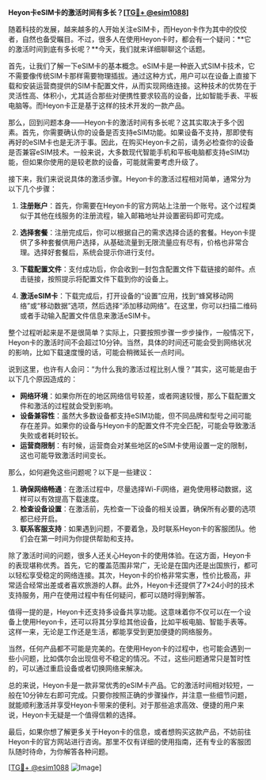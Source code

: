 **Heyon卡eSIM卡的激活时间有多长？[[TG💪+ @esim1088](https://t.me/s/esim1088)]**

随着科技的发展，越来越多的人开始关注eSIM卡，而Heyon卡作为其中的佼佼者，自然也备受瞩目。不过，很多人在使用Heyon卡时，都会有一个疑问：**它的激活时间到底有多长呢？**今天，我们就来详细聊聊这个话题。

首先，让我们了解一下eSIM卡的基本概念。eSIM卡是一种嵌入式SIM卡技术，它不需要像传统SIM卡那样需要物理插拔。通过这种方式，用户可以在设备上直接下载和安装运营商提供的SIM卡配置文件，从而实现网络连接。这种技术的优势在于灵活性高、体积小，尤其适合那些对便携性要求较高的设备，比如智能手表、平板电脑等。而Heyon卡正是基于这样的技术开发的一款产品。

那么，回到问题本身——Heyon卡的激活时间有多长呢？这其实取决于多个因素。首先，你需要确认你的设备是否支持eSIM功能。如果设备不支持，那即使有再好的eSIM卡也是无济于事。因此，在购买Heyon卡之前，请务必检查你的设备是否兼容eSIM技术。一般来说，大多数现代智能手机和平板电脑都支持eSIM功能，但如果你使用的是较老款的设备，可能就需要考虑升级了。

接下来，我们来说说具体的激活步骤。Heyon卡的激活过程相对简单，通常分为以下几个步骤：

1. **注册账户**：首先，你需要在Heyon卡的官方网站上注册一个账号。这个过程类似于其他在线服务的注册流程，输入邮箱地址并设置密码即可完成。

2. **选择套餐**：注册完成后，你可以根据自己的需求选择合适的套餐。Heyon卡提供了多种套餐供用户选择，从基础流量到无限流量应有尽有，价格也非常合理。选择好套餐后，系统会提示你进行支付。

3. **下载配置文件**：支付成功后，你会收到一封包含配置文件下载链接的邮件。点击链接，按照提示将配置文件下载到你的设备上。

4. **激活eSIM卡**：下载完成后，打开设备的“设置”应用，找到“蜂窝移动网络”或“移动数据”选项，然后选择“添加移动网络”。在这里，你可以扫描二维码或者手动输入配置文件信息来激活eSIM卡。

整个过程听起来是不是很简单？实际上，只要按照步骤一步步操作，一般情况下，Heyon卡的激活时间不会超过10分钟。当然，具体的时间还可能会受到网络状况的影响，比如下载速度慢的话，可能会稍微延长一点时间。

说到这里，也许有人会问：“为什么我的激活过程比别人慢？”其实，这可能是由于以下几个原因造成的：

- **网络环境**：如果你所在的地区网络信号较差，或者网速较慢，那么下载配置文件和激活的过程就会受到影响。
- **设备兼容性**：虽然大多数设备都支持eSIM功能，但不同品牌和型号之间可能存在差异。如果你的设备与Heyon卡的配置文件不完全匹配，可能会导致激活失败或者耗时较长。
- **运营商限制**：有时候，运营商会对某些地区的eSIM卡使用设置一定的限制，这也可能导致激活时间变长。

那么，如何避免这些问题呢？以下是一些建议：

1. **确保网络畅通**：在激活过程中，尽量选择Wi-Fi网络，避免使用移动数据，这样可以有效提高下载速度。
2. **检查设备设置**：在激活前，先检查一下设备的相关设置，确保所有必要的选项都已经开启。
3. **联系客服支持**：如果遇到问题，不要着急，及时联系Heyon卡的客服团队。他们会在第一时间为你提供帮助和支持。

除了激活时间的问题，很多人还关心Heyon卡的使用体验。在这方面，Heyon卡的表现堪称优秀。首先，它的覆盖范围非常广，无论是在国内还是出国旅行，都可以轻松享受稳定的网络连接。其次，Heyon卡的价格非常实惠，性价比极高，非常适合经常出差或者喜欢旅游的人群。此外，Heyon卡还提供了7×24小时的技术支持服务，用户在使用过程中有任何疑问，都可以随时得到解答。

值得一提的是，Heyon卡还支持多设备共享功能。这意味着你不仅可以在一个设备上使用Heyon卡，还可以将其分享给其他设备，比如平板电脑、智能手表等。这样一来，无论是工作还是生活，都能享受到更加便捷的网络服务。

当然，任何产品都不可能是完美的。在使用Heyon卡的过程中，也可能会遇到一些小问题，比如偶尔会出现信号不稳定的情况。不过，这些问题通常只是暂时性的，可以通过重启设备或者切换网络来解决。

总的来说，Heyon卡是一款非常优秀的eSIM卡产品。它的激活时间相对较短，一般在10分钟左右即可完成。只要你按照正确的步骤操作，并注意一些细节问题，就能顺利激活并享受Heyon卡带来的便利。对于那些追求高效、便捷的用户来说，Heyon卡无疑是一个值得信赖的选择。

最后，如果你想了解更多关于Heyon卡的信息，或者想购买这款产品，不妨前往Heyon卡的官方网站进行咨询。那里不仅有详细的使用指南，还有专业的客服团队随时待命，为你解答各种问题。

[[TG💪+ @esim1088](https://t.me/s/esim1088) ![Image](https://i.postimg.cc/4NQfJmqS/Snipaste-2025-05-13-00-14-12.png)]